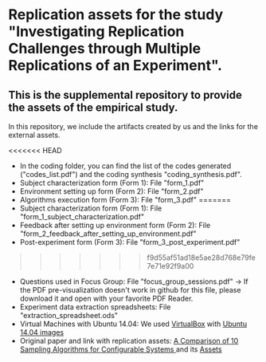 # Replication assets for the study "Investigating Replication Challenges through Multiple Replications of an Experiment".

## This is the supplemental repository to provide the assets of the empirical study.

In this repository, we include the artifacts created by us and the links for the external assets.

<<<<<<< HEAD
* In the coding folder, you can find the list of the codes generated ("codes_list.pdf") and the coding synthesis "coding_synthesis.pdf".
* Subject characterization form (Form 1): File "form_1.pdf"
* Environment setting up form (Form 2): File "form_2.pdf"
* Algorithms execution form (Form 3): File "form_3.pdf"
=======
* Subject characterization form (Form 1): File "form_1_subject_characterization.pdf"
* Feedback after setting up environment form (Form 2): File "form_2_feedback_after_setting_up_environment.pdf"
* Post-experiment form (Form 3): File "form_3_post_experiment.pdf"
>>>>>>> f9d55af51ad18e5ae28d768e79fe7e71e92f9a00
* Questions used in Focus Group: File "focus_group_sessions.pdf" -> If the PDF pre-visualization doesn't work in github for this file, please download it and open with your favorite PDF Reader.
* Experiment data extraction spreadsheets: File "extraction_spreadsheet.ods"
* Virtual Machines with Ubuntu 14.04: We used [VirtualBox](https://www.virtualbox.org/wiki/Downloads) with [Ubuntu 14.04 images](https://releases.ubuntu.com/14.04/)
* Original paper and link with replication assets: [A Comparison of 10 Sampling Algorithms for Configurable Systems ](https://dl.acm.org/doi/10.1145/2884781.2884793) and its [Assets](http://www.dsc.ufcg.edu.br/~spg/sampling/)

